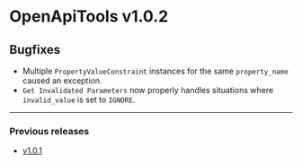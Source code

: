 # OpenApiTools v1.0.2

## Bugfixes
- Multiple `PropertyValueConstraint` instances for the same `property_name` caused an exception.
- `Get Invalidated Parameters` now properly handles situations where `invalid_value` is set to `IGNORE`.

---

### Previous releases
- [v1.0.1](./1.0.1.md)
